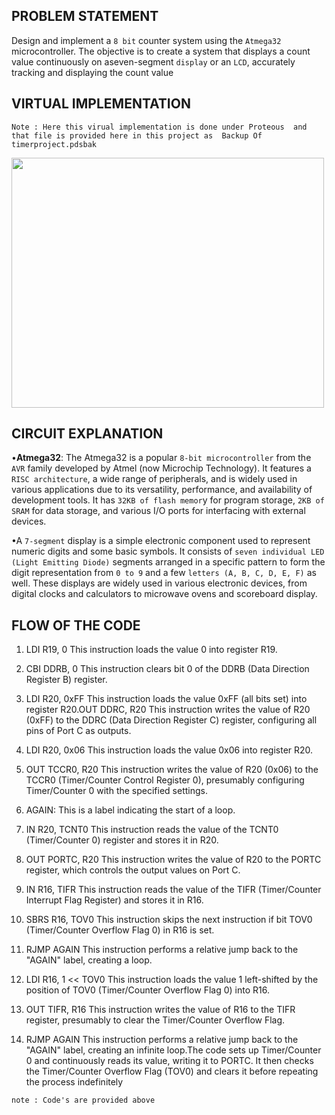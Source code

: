 ## PROBLEM STATEMENT
Design and implement a `8 bit` counter system using the `Atmega32` microcontroller. The objective is to create a system that displays a count value continuously on aseven-segment `display` or an `LCD`, accurately tracking and displaying the count value

## VIRTUAL IMPLEMENTATION
`Note : Here this virual implementation is done under Proteous  and that file is provided here in this project as  Backup Of timerproject.pdsbak `

<img src="https://github.com/VRASHABHPATIL/Microcontroller-Projects/assets/105427388/3f6ac6c2-6447-4254-aafc-794fa9e2b745" width=500 height=400/>

## CIRCUIT EXPLANATION

•**Atmega32**: The Atmega32 is a popular `8-bit microcontroller` from the `AVR` family developed by Atmel (now Microchip Technology). It features a `RISC architecture`, a wide range of peripherals, and is widely used in various applications due to its versatility, performance, and availability of development tools. It has `32KB of flash memor`y for program storage, `2KB of SRAM` for data storage, and various I/O ports for interfacing with external devices.

•A `7-segment` display is a simple electronic component used to represent numeric digits and some basic symbols. It consists of `seven individual LED (Light Emitting Diode)` segments arranged in a specific pattern to form the digit representation from `0 to 9` and a few `letters (A, B, C, D, E, F)` as well. These displays are widely used in various electronic devices, from digital clocks and calculators to microwave ovens and scoreboard display.

## FLOW OF THE CODE

1. LDI R19, 0 This instruction loads the value 0 into register R19.

2. CBI DDRB, 0 This instruction clears bit 0 of the DDRB (Data Direction Register B) register.

3. LDI R20, 0xFF This instruction loads the value 0xFF (all bits set) into register R20.OUT DDRC, R20 This instruction writes the value of R20 (0xFF) to the DDRC (Data Direction Register C) register, configuring all pins of Port C as outputs.

4. LDI R20, 0x06 This instruction loads the value 0x06 into register R20.

5. OUT TCCR0, R20 This instruction writes the value of R20 (0x06) to the TCCR0 (Timer/Counter Control Register 0), presumably configuring Timer/Counter 0 with the 
specified settings.

6. AGAIN: This is a label indicating the start of a loop.

7. IN R20, TCNT0 This instruction reads the value of the TCNT0 (Timer/Counter 0) register and stores it in R20.

8. OUT PORTC, R20 This instruction writes the value of R20 to the PORTC register, which controls the output values on Port C.

9. IN R16, TIFR This instruction reads the value of the TIFR (Timer/Counter Interrupt Flag Register) and stores it in R16.

10. SBRS R16, TOV0 This instruction skips the next instruction if bit TOV0 (Timer/Counter Overflow Flag 0) in R16 is set.

11. RJMP AGAIN This instruction performs a relative jump back to the "AGAIN" label, creating a loop.

12. LDI R16, 1 << TOV0 This instruction loads the value 1 left-shifted by the position of TOV0 (Timer/Counter Overflow Flag 0) into R16.

13. OUT TIFR, R16 This instruction writes the value of R16 to the TIFR register, presumably to clear the Timer/Counter Overflow Flag.

14. RJMP AGAIN This instruction performs a relative jump back to the "AGAIN" label, creating an infinite loop.The code sets up Timer/Counter 0 and continuously reads its value, writing it to PORTC. It then checks the Timer/Counter Overflow Flag (TOV0) and clears it before repeating the process indefinitely

`note : Code's are provided above `
